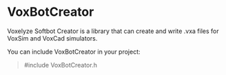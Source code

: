 VoxBotCreator
===========================
Voxelyze Softbot Creator is a library that can create and write .vxa files for VoxSim and VoxCad
simulators.

You can include VoxBotCreator in your project:
> #include VoxBotCreator.h